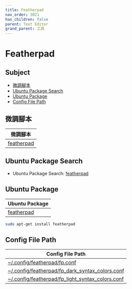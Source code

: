```yaml
---
title: Featherpad
nav_order: 3021
has_children: false
parent: Text Editor
grand_parent: 工具
---
```



# Featherpad


## Subject

* [微調腳本](#微調腳本)
* [Ubuntu Package Search](#ubuntu-package-search)
* [Ubuntu Package](#ubuntu-package)
* [Config File Path](#config-file-path)


## 微調腳本

| 微調腳本 |
| --- |
| [featherpad](https://github.com/samwhelp/lubuntu-adjustment/tree/main/prototype/main/tool-config/part/featherpad) |


## Ubuntu Package Search

* Ubuntu Package Search: [featherpad](https://packages.ubuntu.com/search?keywords=featherpad)


## Ubuntu Package

| Ubuntu Package |
| -------------- |
| [featherpad](https://packages.ubuntu.com/noble/featherpad) |

``` sh
sudo apt-get install featherpad
```


## Config File Path

| Config File Path |
| ---------------- |
| [~/.config/featherpad/fp.conf](https://github.com/samwhelp/lubuntu-adjustment/blob/main/prototype/main/tool-config/part/featherpad/asset/overlay/etc/skel/.config/featherpad/fp.conf) |
| [~/.config/featherpad/fp_dark_syntax_colors.conf](https://github.com/samwhelp/lubuntu-adjustment/blob/main/prototype/main/tool-config/part/featherpad/asset/overlay/etc/skel/.config/featherpad/fp_dark_syntax_colors.conf) |
| [~/.config/featherpad/fp_light_syntax_colors.conf](https://github.com/samwhelp/lubuntu-adjustment/blob/main/prototype/main/tool-config/part/featherpad/asset/overlay/etc/skel/.config/featherpad/fp_light_syntax_colors.conf) |
